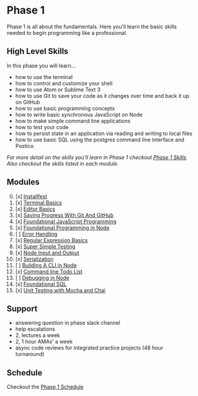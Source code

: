 # Phase 1

Phase 1 is all about the fundamentals. Here you'll learn the basic skills needed
to begin programming like a professional.


## High Level Skills

In this phase you will learn…

- how to use the terminal
- how to control and customize your shell
- how to use Atom or Sublime Text 3
- how to use Git to save your code as it changes over time and back it up on GitHub
- how to use basic programming concepts
- how to write basic synchronous JavaScript on Node
- how to make simple command line applications
- how to test your code
- how to persist state in an application via reading and writing to local files
- how to use basic SQL using the postgres command line interface and Postico

_For more detail on the skills you'll learn in Phase 1 checkout
[Phase 1 Skills](./skills.md). Also checkout the skills listed in each module._


## Modules

0. [x] [Installfest](../../modules/Installfest)
0. [x] [Terminal Basics](../../modules/Terminal-Basics)
0. [x] [Editor Basics](../../modules/Editor-Basics)
0. [x] [Saving Progress With Git And GitHub](../../modules/Saving-Progress-With-Git-And-GitHub)
0. [x] [Foundational JavaScript Programming](../../modules/Foundational-JavaScript-Programing)
0. [x] [Foundational Programming in Node](../../modules/Foundational-Programing-in-Node)
0. [ ] [Error Handling](../../modules/Error-Handling)
0. [x] [Regular Expression Basics](../../modules/Regular-Expression-Basics)
0. [x] [Super Simple Testing](../../modules/Super-Simple-Testing)
0. [x] [Node Input and Output](../../modules/Node-Input-and-Output)
0. [x] [Serialization](../../modules/Serialization)
0. [ ] [Building A CLI in Node](../../modules/Building-A-CLI-in-Node)
0. [x] [Command line Todo List](../../modules/Command-Line-Todo-List)
0. [ ] [Debugging in Node](../../modules/Debugging-in-Node)
0. [x] [Foundational SQL](../../modules/Foundational-SQL)
0. [x] [Unit Testing with Mocha and Chai](../../modules/Unit-Testing-With-Mocha-And-Chai)

## Support

- answering question in phase slack channel
- help escalations
- 2, lectures a week
- 2, 1 hour AMAs' a week
- async code reviews for integrated practice projects (48 hour turnaround)


## Schedule

Checkout the [Phase 1 Schedule](./schedule.md)
